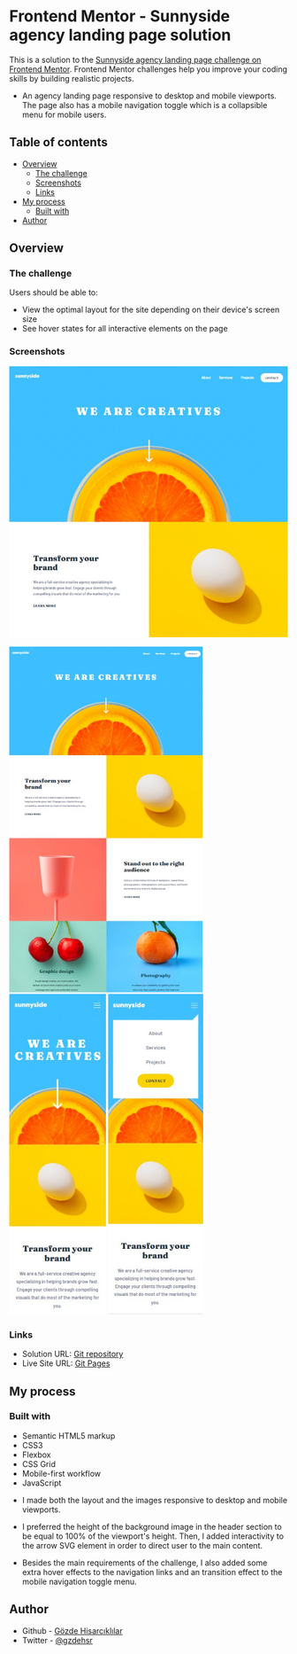 # Frontend Mentor - Sunnyside agency landing page solution

This is a solution to the [Sunnyside agency landing page challenge on Frontend Mentor](https://www.frontendmentor.io/challenges/sunnyside-agency-landing-page-7yVs3B6ef). Frontend Mentor challenges help you improve your coding skills by building realistic projects.

- An agency landing page responsive to desktop and mobile viewports. The page also has a  mobile navigation toggle which is a collapsible menu for mobile users.

## Table of contents

- [Overview](#overview)
  - [The challenge](#the-challenge)
  - [Screenshots](#screenshots)
  - [Links](#links)
- [My process](#my-process)
  - [Built with](#built-with)
- [Author](#author)

## Overview

### The challenge

Users should be able to:

- View the optimal layout for the site depending on their device's screen size
- See hover states for all interactive elements on the page

### Screenshots

![Main](./images/screenshots/screenshot.jpg)
<div>
  <img src='./images/screenshots/screenshot-1.jpg' alt='desktop' width='350px'/>
  <img src='./images/screenshots/screenshot-2.jpg' alt='mobile' width='175px'/>
  <img src='./images/screenshots/screenshot-3.jpg' alt='mobile-navbar' width='172px'/>
</div>

### Links

- Solution URL: [Git repository](https://github.com/GozdeHisarckllar/challenge-sunnyside-agency-landing-page)
- Live Site URL: [Git Pages](https://gozdehisarckllar.github.io/challenge-sunnyside-agency-landing-page/)

## My process

### Built with

- Semantic HTML5 markup
- CSS3
- Flexbox
- CSS Grid
- Mobile-first workflow
- JavaScript

* I made both the layout and the images responsive to desktop and mobile viewports.

* I preferred the height of the background image in the header section to be equal to 100% of the viewport's height. Then, I added interactivity to the arrow SVG element in order to direct user to the main content.

* Besides the main requirements of the challenge, I also added some extra hover effects to the navigation links and an transition effect to the mobile navigation toggle menu.

## Author

- Github - [Gözde Hisarcıklılar](https://github.com/GozdeHisarckllar)
- Twitter - [@gzdehsr](https://www.twitter.com/gzdehsr)
